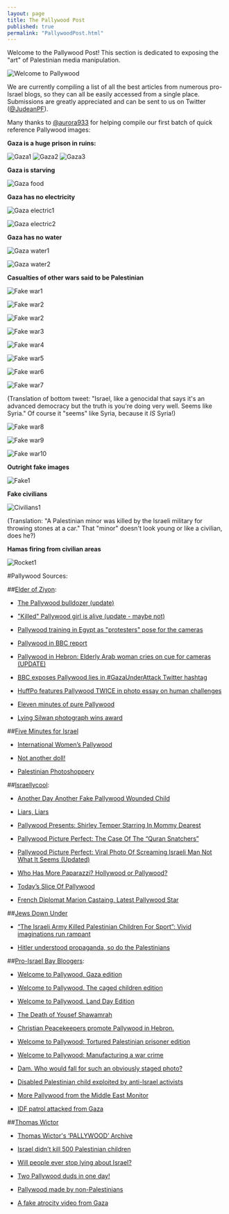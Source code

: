 ```yaml
---
layout: page
title: The Pallywood Post
published: true
permalink: "PallywoodPost.html"
---
```


Welcome to the Pallywood Post! This section is dedicated to exposing the "art" of Palestinian media manipulation.

![Welcome to Pallywood](http://i.imgur.com/Di72Wx7.jpg)

We are currently compiling a list of all the best articles from numerous pro-Israel blogs, so they can all be easily accessed from a single place. Submissions are greatly appreciated and can be sent to us on Twitter ([@JudeanPF](https://twitter.com/JudeanPF)).

Many thanks to [@aurora933](https://twitter.com/aurorab933) for helping compile our first batch of quick reference Pallywood images:

**Gaza is a huge prison in ruins:**

![Gaza1](http://i.imgur.com/jBHybPx.jpg)
![Gaza2](http://i.imgur.com/it3iO49.jpg)
![Gaza3](http://i.imgur.com/t9qajoh.jpg)

**Gaza is starving**

![Gaza food](http://i.imgur.com/Gknywjw.jpg)

**Gaza has no electricity**

![Gaza electric1](https://i.imgur.com/ETSjv1S.jpg)

![Gaza electric2](https://i.imgur.com/E1HHSOZ.jpg)

**Gaza has no water**

![Gaza water1](https://i.imgur.com/2G0Jdkj.jpg)

![Gaza water2](https://i.imgur.com/clUARwN.jpg)

**Casualties of other wars said to be Palestinian**

![Fake war1](http://i.imgur.com/NicAJEC.jpg)

![Fake war2](http://i.imgur.com/4hV6oaJ.jpg)

![Fake war2](http://i.imgur.com/Spj1Xpt.jpg)

![Fake war3](http://i.imgur.com/KmUtx9Q.jpg)

![Fake war4](http://i.imgur.com/eNTgSwY.jpg)

![Fake war5](http://i.imgur.com/bC7vZte.jpg)

![Fake war6](http://i.imgur.com/UwmM8Zk.jpg)

![Fake war7](http://i.imgur.com/1oAUAQ8.jpg)

(Translation of bottom tweet: "Israel, like a genocidal that says it's an advanced democracy but the truth is you're doing very well. Seems like Syria." Of course it "seems" like Syria, because it *IS* Syria!)

![Fake war8](http://i.imgur.com/l1DIQnA.jpg)

![Fake war9](http://i.imgur.com/rW7g359.jpg)

![Fake war10](http://i.imgur.com/f9N6V9I.jpg)


**Outright fake images**

![Fake1](http://i.imgur.com/f5QXLTf.jpg)

**Fake civilians**

![Civilians1](http://i.imgur.com/Lb0qmZ3.jpg)

(Translation: "A Palestinian minor was killed by the Israeli military for throwing stones at a car." That "minor" doesn't look young or like a civilian, does he?)

**Hamas firing from civilian areas**

![Rocket1](http://i.imgur.com/XDw9Eq3.jpg)

#Pallywood Sources:

##[Elder of Ziyon](http://elderofziyon.blogspot.com/):

* [The Pallywood bulldozer (update)](http://elderofziyon.blogspot.com/2015/03/the-pallywood-bulldozer.html#.VXjbtY7BzGc)

* ["Killed" Pallywood girl is alive (update - maybe not)](http://elderofziyon.blogspot.com/2014/08/killed-pallywood-girl-is-alive.html#.VXje347BzGc)

* [Pallywood training in Egypt as "protesters" pose for the cameras](http://elderofziyon.blogspot.com/2013/08/pallywood-training-in-egypt-as.html#.VXjcO47BzGc)

* [Pallywood in BBC report](http://elderofziyon.blogspot.com/2012/11/pallywood-in-bbc-report.html#.VXjcf47BzGc)

* [Pallywood in Hebron: Elderly Arab woman cries on cue for cameras (UPDATE)](http://elderofziyon.blogspot.com/2015/01/pallywood-in-hebron-elderly-arab-woman.html#.VXjcoY7BzGc)

* [BBC exposes Pallywood lies in #GazaUnderAttack Twitter hashtag](http://elderofziyon.blogspot.com/2014/07/bbc-exposes-pallywood-lies-in.html#.VXjc947BzGc)

* [HuffPo features Pallywood TWICE in photo essay on human challenges](http://elderofziyon.blogspot.com/2013/10/huffpo-features-pallywood-twice-in.html#.VXjdW47BzGc)

* [Eleven minutes of pure Pallywood](http://elderofziyon.blogspot.com/2013/02/eleven-minutes-of-pure-pallywood.html#.VXjeS47BzGc)

* [Lying Silwan photograph wins award](http://elderofziyon.blogspot.com/2011/12/lying-silwan-photograph-wins-award.html#.VXjhuo7BzGc)


##[Five Minutes for Israel](http://5mfi.com/)

* [International Women’s Pallywood](http://5mfi.com/international-womens-pallywood/)

* [Not another doll!](http://5mfi.com/not-another-doll/)

* [Palestinian Photoshoppery](http://5mfi.com/palestinian-photoshoppery/)


##[Israellycool](http://www.israellycool.com/):

* [Another Day Another Fake Pallywood Wounded Child](http://www.israellycool.com/2012/11/17/another-day-another-fake-pallywood-wounded-child/)

* [Liars, Liars](http://www.israellycool.com/2012/03/11/liars-liars/)

* [Pallywood Presents: Shirley Temper Starring In Mommy Dearest](http://www.israellycool.com/2014/11/24/pallywood-presents-shirley-temper-starring-in-mommy-dearest/)

* [Pallywood Picture Perfect: The Case Of The “Quran Snatchers”](http://www.israellycool.com/2014/10/16/pallywood-picture-perfect-the-case-of-the-quran-snatchers/)

* [Pallywood Picture Perfect: Viral Photo Of Screaming Israeli Man Not What It Seems (Updated)](http://www.israellycool.com/2014/10/15/pallywood-picture-perfect-viral-photo-of-screaming-israeli-man-not-what-it-seems/)

* [Who Has More Paparazzi? Hollywood or Pallywood?](http://www.israellycool.com/2014/01/09/who-has-more-paparazzi-hollywood-or-pallywood/)

* [Today’s Slice Of Pallywood](http://www.israellycool.com/2013/10/06/todays-slice-of-pallywood/)

* [French Diplomat Marion Castaing, Latest Pallywood Star](http://www.israellycool.com/2013/09/22/french-diplomat-marion-castaing-latest-pallywood-star/)


##[Jews Down Under](http://jewsdownunder.com/)

* [“The Israeli Army Killed Palestinian Children For Sport”: Vivid imaginations run rampant](http://jewsdownunder.com/2014/07/04/israeli-army-killed-palestinian-children-sport-vivid-imaginations-run-rampant/)

* [Hitler understood propaganda, so do the Palestinians](http://jewsdownunder.com/2013/09/30/hitler-understood-propaganda-so-do-the-palestinians/)


##[Pro-Israel Bay Bloogers](http://proisraelbaybloggers.blogspot.com/):

* [Welcome to Pallywood, Gaza edition](http://proisraelbaybloggers.blogspot.com/2014/07/welcome-to-pallywood-gaza-edition.html)

* [Welcome to Pallywood. The caged children edition](http://proisraelbaybloggers.blogspot.com/2014/11/welcome-to-pallywood-caged-children.html)

* [Welcome to Pallywood. Land Day Edition](http://proisraelbaybloggers.blogspot.com/2014/04/welcome-to-pallywood-land-day-edition.html)

* [The Death of Yousef Shawamrah](http://proisraelbaybloggers.blogspot.com/2014/04/the-death-of-yousef-shawamrah.html)

* [Christian Peacekeepers promote Pallywood in Hebron.](http://proisraelbaybloggers.blogspot.com/2015/01/christian-peacekeepers-promotes.html)

* [Welcome to Pallywood; Tortured Palestinian prisoner edition](http://proisraelbaybloggers.blogspot.com/2014/11/welcome-to-pallywood-tortured.html)

* [Welcome to Pallywood: Manufacturing a war crime](http://proisraelbaybloggers.blogspot.com/2014/08/welcome-to-pallywood-manufacturing-war.html)

* [Dam. Who would fall for such an obviously staged photo?](http://proisraelbaybloggers.blogspot.com/2015/02/dam-who-would-fall-for-such-obviously.html)

* [Disabled Palestinian child exploited by anti-Israel activists](http://proisraelbaybloggers.blogspot.com/2014/09/disabled-palestinian-child-exploited-by.html)

* [More Pallywood from the Middle East Monitor](http://proisraelbaybloggers.blogspot.com/2014/05/more-pallywood-from-middle-east-monitor.html)

* [IDF patrol attacked from Gaza](http://proisraelbaybloggers.blogspot.com/2013/10/idf-patrol-attacked-from-gaza.html)


##[Thomas Wictor](http://www.thomaswictor.com/)

* [Thomas Wictor's ‘PALLYWOOD’ Archive](http://www.thomaswictor.com/category/pallywood/)

* [Israel didn’t kill 500 Palestinian children](http://www.thomaswictor.com/israel-didnt-kill-500-palestinian-children/)

* [Will people ever stop lying about Israel?](http://www.thomaswictor.com/will-people-ever-stop-lying-about-israel/)

* [Two Pallywood duds in one day!](http://www.thomaswictor.com/two-pallywood-duds/)

* [Pallywood made by non-Palestinians](http://www.thomaswictor.com/pallywood-made-by-non-palestinians/)

* [A fake atrocity video from Gaza](http://www.thomaswictor.com/fake-atrocity-video-from-gaza/)
